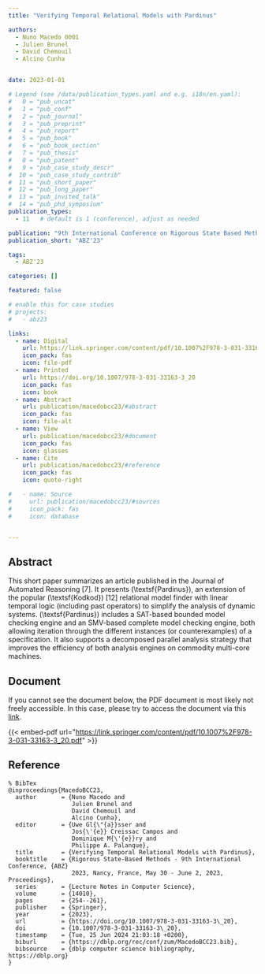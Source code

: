 ```yaml
---
title: "Verifying Temporal Relational Models with Pardinus"

authors:
  - Nuno Macedo 0001
  - Julien Brunel
  - David Chemouil
  - Alcino Cunha


date: 2023-01-01

# Legend (see /data/publication_types.yaml and e.g. i18n/en.yaml): 
#   0 = "pub_uncat"
#   1 = "pub_conf"
#   2 = "pub_journal"
#   3 = "pub_preprint"
#   4 = "pub_report"
#   5 = "pub_book"
#   6 = "pub_book_section"
#   7 = "pub_thesis"
#   8 = "pub_patent"
#   9 = "pub_case_study_descr"
#  10 = "pub_case_study_contrib"
#  11 = "pub_short_paper"
#  12 = "pub_long_paper"
#  13 = "pub_invited_talk"
#  14 = "pub_phd_symposium"
publication_types:
  - 11   # default is 1 (conference), adjust as needed

publication: "9th International Conference on Rigorous State Based Methods (ABZ'23)"
publication_short: "ABZ'23"

tags:
  - ABZ'23

categories: []

featured: false

# enable this for case studies
# projects:
#   - abz23

links:
  - name: Digital
    url: https://link.springer.com/content/pdf/10.1007%2F978-3-031-33163-3_20.pdf
    icon_pack: fas
    icon: file-pdf
  - name: Printed
    url: https://doi.org/10.1007/978-3-031-33163-3_20
    icon_pack: fas
    icon: book
  - name: Abstract
    url: publication/macedobcc23/#abstract
    icon_pack: fas
    icon: file-alt
  - name: View
    url: publication/macedobcc23/#document
    icon_pack: fas
    icon: glasses
  - name: Cite
    url: publication/macedobcc23/#reference
    icon_pack: fas
    icon: quote-right

#   - name: Source
#     url: publication/macedobcc23/#sources
#     icon_pack: fas
#     icon: database


---
```


## Abstract

This short paper summarizes an article published in the Journal of Automated Reasoning [7]. It presents \(\textsf{Pardinus}\), an extension of the popular \(\textsf{Kodkod}\) [12] relational model finder with linear temporal logic (including past operators) to simplify the analysis of dynamic systems. \(\textsf{Pardinus}\) includes a SAT-based bounded model checking engine and an SMV-based complete model checking engine, both allowing iteration through the different instances (or counterexamples) of a specification. It also supports a decomposed parallel analysis strategy that improves the efficiency of both analysis engines on commodity multi-core machines.

## Document

If you cannot see the document below, the PDF document is most likely not freely accessible. In this case, please try to access the document via this <a href="https://link.springer.com/content/pdf/10.1007%2F978-3-031-33163-3_20.pdf">link</a>.

{{< embed-pdf url="https://link.springer.com/content/pdf/10.1007%2F978-3-031-33163-3_20.pdf" >}}

## Reference

```
% BibTex
@inproceedings{MacedoBCC23,
  author       = {Nuno Macedo and
                  Julien Brunel and
                  David Chemouil and
                  Alcino Cunha},
  editor       = {Uwe Gl{\"{a}}sser and
                  Jos{\'{e}} Creissac Campos and
                  Dominique M{\'{e}}ry and
                  Philippe A. Palanque},
  title        = {Verifying Temporal Relational Models with Pardinus},
  booktitle    = {Rigorous State-Based Methods - 9th International Conference, {ABZ}
                  2023, Nancy, France, May 30 - June 2, 2023, Proceedings},
  series       = {Lecture Notes in Computer Science},
  volume       = {14010},
  pages        = {254--261},
  publisher    = {Springer},
  year         = {2023},
  url          = {https://doi.org/10.1007/978-3-031-33163-3\_20},
  doi          = {10.1007/978-3-031-33163-3\_20},
  timestamp    = {Tue, 25 Jun 2024 21:03:18 +0200},
  biburl       = {https://dblp.org/rec/conf/zum/MacedoBCC23.bib},
  bibsource    = {dblp computer science bibliography, https://dblp.org}
}


```

<!-- # add information for case study papers (if available)
## Sources

- **Used formal method:**
  [ASM](/method/asm)
- **Resources and tools:**
  Asmeta

For more information, please contact the <a href ="mailto:silvia.bonfanti@unibg.it;arcaini@nii.ac.jp;angelo.gargantini@unibg.it;scandurra@unibg.it;elvinia.riccobene@unimi.it">authors</a>-->

